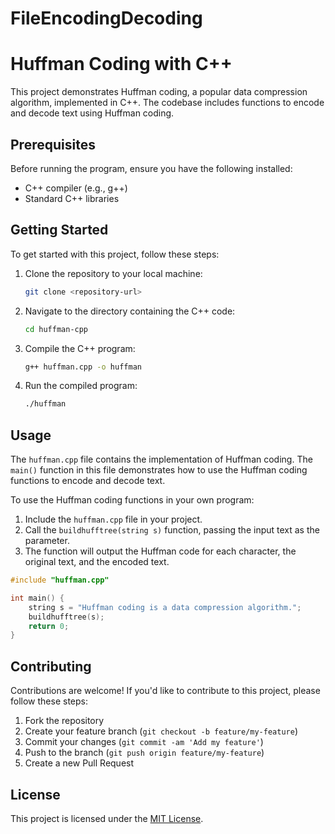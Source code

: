 # FileEncodingDecoding



# Huffman Coding with C++

This project demonstrates Huffman coding, a popular data compression algorithm, implemented in C++. The codebase includes functions to encode and decode text using Huffman coding.

## Prerequisites

Before running the program, ensure you have the following installed:

- C++ compiler (e.g., g++)
- Standard C++ libraries

## Getting Started

To get started with this project, follow these steps:

1. Clone the repository to your local machine:

   ```bash
   git clone <repository-url>
   ```

2. Navigate to the directory containing the C++ code:

   ```bash
   cd huffman-cpp
   ```

3. Compile the C++ program:

   ```bash
   g++ huffman.cpp -o huffman
   ```

4. Run the compiled program:

   ```bash
   ./huffman
   ```

## Usage

The `huffman.cpp` file contains the implementation of Huffman coding. The `main()` function in this file demonstrates how to use the Huffman coding functions to encode and decode text.

To use the Huffman coding functions in your own program:

1. Include the `huffman.cpp` file in your project.
2. Call the `buildhufftree(string s)` function, passing the input text as the parameter.
3. The function will output the Huffman code for each character, the original text, and the encoded text.

```cpp
#include "huffman.cpp"

int main() {
    string s = "Huffman coding is a data compression algorithm.";
    buildhufftree(s);
    return 0;
}
```

## Contributing

Contributions are welcome! If you'd like to contribute to this project, please follow these steps:

1. Fork the repository
2. Create your feature branch (`git checkout -b feature/my-feature`)
3. Commit your changes (`git commit -am 'Add my feature'`)
4. Push to the branch (`git push origin feature/my-feature`)
5. Create a new Pull Request

## License

This project is licensed under the [MIT License](LICENSE).

